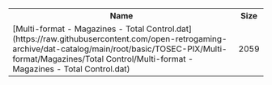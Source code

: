 <table>
<tr><th>Name</th><th>Size</th></tr>
<tr><td>[Multi-format - Magazines - Total Control.dat](https://raw.githubusercontent.com/open-retrogaming-archive/dat-catalog/main/root/basic/TOSEC-PIX/Multi-format/Magazines/Total Control/Multi-format - Magazines - Total Control.dat)</td><td>2059</td></tr>
</table>
